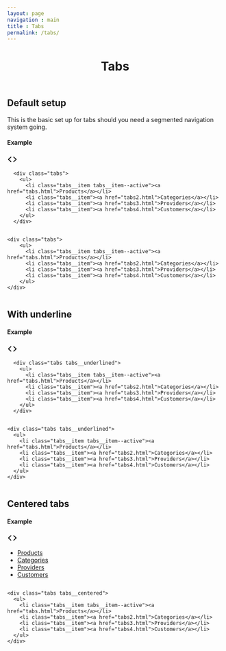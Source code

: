 ```yaml
---
layout: page
navigation : main
title : Tabs
permalink: /tabs/
---
```


<header class="main__header">
  <h1 class="main__header--header">Tabs</h1>
</header>
<section class="main__block">
<h2>Default setup</h2>
<p>This is the basic set up for tabs should you need a segmented navigation system going.</p>
<section class="demos">
  <div class="demos__header">
    <h4>Example</h4><a class="code__action"><span class="icon icon__size--medium icon__color--action"><svg height="24px" viewbox="0 0 24 24" width="24px">
    <g fill="inherit">
      <path d="M9.32923367,16.8036682 C9.71565227,17.1644938 9.71565227,17.7495076 9.32923367,18.1103332 C8.94281508,18.4711588 8.31630675,18.4711588 7.92988816,18.1103332 L2.28981395,12.8438087 C1.90339535,12.4829831 1.90339535,11.8979693 2.28981395,11.5371437 L7.92988816,6.27061918 C8.31630675,5.90979361 8.94281508,5.90979361 9.32923367,6.27061918 C9.71565227,6.63144475 9.71565227,7.21645859 9.32923367,7.57728416 L4.38883222,12.1904762 L9.32923367,16.8036682 Z M14.6707663,7.57728416 C14.2843477,7.21645859 14.2843477,6.63144475 14.6707663,6.27061918 C15.0571849,5.90979361 15.6836932,5.90979361 16.0701118,6.27061918 L21.7101861,11.5371437 C22.0966046,11.8979693 22.0966046,12.4829831 21.7101861,12.8438087 L16.0701118,18.1103332 C15.6836932,18.4711588 15.0571849,18.4711588 14.6707663,18.1103332 C14.2843477,17.7495076 14.2843477,17.1644938 14.6707663,16.8036682 L19.6111678,12.1904762 L14.6707663,7.57728416 Z"></path>
    </g></svg></span></a>
  </div>
  <div class="demos__body">

      <div class="tabs">
        <ul>
          <li class="tabs__item tabs__item--active"><a href="tabs.html">Products</a></li>
          <li class="tabs__item"><a href="tabs2.html">Categories</a></li>
          <li class="tabs__item"><a href="tabs3.html">Providers</a></li>
          <li class="tabs__item"><a href="tabs4.html">Customers</a></li>
        </ul>
      </div>

  </div>
  <div class="demos__code">
    <div class="code__samples">
      <pre><code class="html">
&lt;div class=&quot;tabs&quot;&gt;
	&lt;ul&gt;
	  &lt;li class=&quot;tabs__item tabs__item--active&quot;&gt;&lt;a href=&quot;tabs.html&quot;&gt;Products&lt;/a&gt;&lt;/li&gt;
	  &lt;li class=&quot;tabs__item&quot;&gt;&lt;a href=&quot;tabs2.html&quot;&gt;Categories&lt;/a&gt;&lt;/li&gt;
	  &lt;li class=&quot;tabs__item&quot;&gt;&lt;a href=&quot;tabs3.html&quot;&gt;Providers&lt;/a&gt;&lt;/li&gt;
	  &lt;li class=&quot;tabs__item&quot;&gt;&lt;a href=&quot;tabs4.html&quot;&gt;Customers&lt;/a&gt;&lt;/li&gt;
	&lt;/ul&gt;
&lt;/div&gt;
      </code></pre>
    </div>
  </div>
</section>
</section>
<section class="main__block">
<h2>With underline</h2>
<section class="demos">
  <div class="demos__header">
    <h4>Example</h4><a class="code__action"><span class="icon icon__size--medium icon__color--action"><svg height="24px" viewbox="0 0 24 24" width="24px">
    <g fill="inherit">
      <path d="M9.32923367,16.8036682 C9.71565227,17.1644938 9.71565227,17.7495076 9.32923367,18.1103332 C8.94281508,18.4711588 8.31630675,18.4711588 7.92988816,18.1103332 L2.28981395,12.8438087 C1.90339535,12.4829831 1.90339535,11.8979693 2.28981395,11.5371437 L7.92988816,6.27061918 C8.31630675,5.90979361 8.94281508,5.90979361 9.32923367,6.27061918 C9.71565227,6.63144475 9.71565227,7.21645859 9.32923367,7.57728416 L4.38883222,12.1904762 L9.32923367,16.8036682 Z M14.6707663,7.57728416 C14.2843477,7.21645859 14.2843477,6.63144475 14.6707663,6.27061918 C15.0571849,5.90979361 15.6836932,5.90979361 16.0701118,6.27061918 L21.7101861,11.5371437 C22.0966046,11.8979693 22.0966046,12.4829831 21.7101861,12.8438087 L16.0701118,18.1103332 C15.6836932,18.4711588 15.0571849,18.4711588 14.6707663,18.1103332 C14.2843477,17.7495076 14.2843477,17.1644938 14.6707663,16.8036682 L19.6111678,12.1904762 L14.6707663,7.57728416 Z"></path>
    </g></svg></span></a>
  </div>
  <div class="demos__body">

      <div class="tabs tabs__underlined">
        <ul>
          <li class="tabs__item tabs__item--active"><a href="tabs.html">Products</a></li>
          <li class="tabs__item"><a href="tabs2.html">Categories</a></li>
          <li class="tabs__item"><a href="tabs3.html">Providers</a></li>
          <li class="tabs__item"><a href="tabs4.html">Customers</a></li>
        </ul>
      </div>

  </div>
  <div class="demos__code">
    <div class="code__samples">
      <pre><code class="html">
&lt;div class=&quot;tabs tabs__underlined&quot;&gt;
  &lt;ul&gt;
  	&lt;li class=&quot;tabs__item tabs__item--active&quot;&gt;&lt;a href=&quot;tabs.html&quot;&gt;Products&lt;/a&gt;&lt;/li&gt;
  	&lt;li class=&quot;tabs__item&quot;&gt;&lt;a href=&quot;tabs2.html&quot;&gt;Categories&lt;/a&gt;&lt;/li&gt;
  	&lt;li class=&quot;tabs__item&quot;&gt;&lt;a href=&quot;tabs3.html&quot;&gt;Providers&lt;/a&gt;&lt;/li&gt;
  	&lt;li class=&quot;tabs__item&quot;&gt;&lt;a href=&quot;tabs4.html&quot;&gt;Customers&lt;/a&gt;&lt;/li&gt;
  &lt;/ul&gt;
&lt;/div&gt;
      </code></pre>
    </div>
  </div>
</section>
</section>
<section class="main__block">
<h2>Centered tabs</h2>
<section class="demos">
  <div class="demos__header">
    <h4>Example</h4><a class="code__action"><span class="icon icon__size--medium icon__color--action"><svg height="24px" viewbox="0 0 24 24" width="24px">
    <g fill="inherit">
      <path d="M9.32923367,16.8036682 C9.71565227,17.1644938 9.71565227,17.7495076 9.32923367,18.1103332 C8.94281508,18.4711588 8.31630675,18.4711588 7.92988816,18.1103332 L2.28981395,12.8438087 C1.90339535,12.4829831 1.90339535,11.8979693 2.28981395,11.5371437 L7.92988816,6.27061918 C8.31630675,5.90979361 8.94281508,5.90979361 9.32923367,6.27061918 C9.71565227,6.63144475 9.71565227,7.21645859 9.32923367,7.57728416 L4.38883222,12.1904762 L9.32923367,16.8036682 Z M14.6707663,7.57728416 C14.2843477,7.21645859 14.2843477,6.63144475 14.6707663,6.27061918 C15.0571849,5.90979361 15.6836932,5.90979361 16.0701118,6.27061918 L21.7101861,11.5371437 C22.0966046,11.8979693 22.0966046,12.4829831 21.7101861,12.8438087 L16.0701118,18.1103332 C15.6836932,18.4711588 15.0571849,18.4711588 14.6707663,18.1103332 C14.2843477,17.7495076 14.2843477,17.1644938 14.6707663,16.8036682 L19.6111678,12.1904762 L14.6707663,7.57728416 Z"></path>
    </g></svg></span></a>
  </div>
  <div class="demos__body">
    <div>
      <div class="tabs tabs__centered">
        <ul>
          <li class="tabs__item tabs__item--active">
            <a href="tabs.html">Products</a>
          </li>
          <li class="tabs__item">
            <a href="tabs2.html">Categories</a>
          </li>
          <li class="tabs__item">
            <a href="tabs3.html">Providers</a>
          </li>
          <li class="tabs__item">
            <a href="tabs4.html">Customers</a>
          </li>
        </ul>
      </div>
    </div>
  </div>
  <div class="demos__code">
    <div class="code__samples">
      <pre><code class="html">
&lt;div class=&quot;tabs tabs__centered&quot;&gt;
  &lt;ul&gt;
  	&lt;li class=&quot;tabs__item tabs__item--active&quot;&gt;&lt;a href=&quot;tabs.html&quot;&gt;Products&lt;/a&gt;&lt;/li&gt;
  	&lt;li class=&quot;tabs__item&quot;&gt;&lt;a href=&quot;tabs2.html&quot;&gt;Categories&lt;/a&gt;&lt;/li&gt;
  	&lt;li class=&quot;tabs__item&quot;&gt;&lt;a href=&quot;tabs3.html&quot;&gt;Providers&lt;/a&gt;&lt;/li&gt;
  	&lt;li class=&quot;tabs__item&quot;&gt;&lt;a href=&quot;tabs4.html&quot;&gt;Customers&lt;/a&gt;&lt;/li&gt;
  &lt;/ul&gt;
&lt;/div&gt;
    </code></pre>
    </div>
  </div>
</section>
</section>

